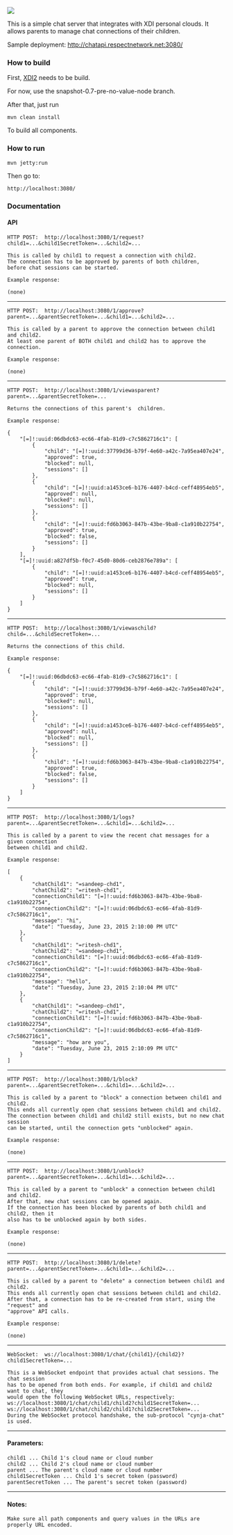 <img src="http://neustarpc.github.com/neustar-clouds/images/logo.png"><br>

This is a simple chat server that integrates with XDI personal clouds.
It allows parents to manage chat connections of their children.

Sample deployment: http://chatapi.respectnetwork.net:3080/

### How to build

First, [XDI2](http://github.com/projectdanube/xdi2) needs to be build.

For now, use the snapshot-0.7-pre-no-value-node branch.

After that, just run

    mvn clean install

To build all components.

### How to run

	mvn jetty:run

Then go to:

	http://localhost:3080/

### Documentation

#### API

	HTTP POST:  http://localhost:3080/1/request?child1=...&child1SecretToken=...&child2=...
	
	This is called by child1 to request a connection with child2.
	The connection has to be approved by parents of both children,
	before chat sessions can be started.
	
	Example response:
	
	(none)
	
---
	
	HTTP POST:  http://localhost:3080/1/approve?parent=...&parentSecretToken=...&child1=...&child2=...
	
	This is called by a parent to approve the connection between child1 and child2.
	At least one parent of BOTH child1 and child2 has to approve the connection.
	
	Example response:
	
	(none)
	
---
	
	HTTP POST:  http://localhost:3080/1/viewasparent?parent=...&parentSecretToken=...
	
	Returns the connections of this parent's  children.
	
	Example response:
	
	{
	    "[=]!:uuid:06dbdc63-ec66-4fab-81d9-c7c5862716c1": [
	        {
	            "child": "[=]!:uuid:37799d36-b79f-4e60-a42c-7a95ea407e24",
	            "approved": true,
	            "blocked": null,
	            "sessions": []
	        },
	        {
	            "child": "[=]!:uuid:a1453ce6-b176-4407-b4cd-ceff48954eb5",
	            "approved": null,
	            "blocked": null,
	            "sessions": []
	        },
	        {
	            "child": "[=]!:uuid:fd6b3063-847b-43be-9ba8-c1a910b22754",
	            "approved": true,
	            "blocked": false,
	            "sessions": []
	        }
	    ],
	    "[=]!:uuid:a827df5b-f0c7-45d0-80d6-ceb2876e789a": [
	        {
	            "child": "[=]!:uuid:a1453ce6-b176-4407-b4cd-ceff48954eb5",
	            "approved": true,
	            "blocked": null,
	            "sessions": []
	        }
	    ]
	}	

---
	
	HTTP POST:  http://localhost:3080/1/viewaschild?child=...&childSecretToken=...
	
	Returns the connections of this child.
	
	Example response:
	
	{
	    "[=]!:uuid:06dbdc63-ec66-4fab-81d9-c7c5862716c1": [
	        {
	            "child": "[=]!:uuid:37799d36-b79f-4e60-a42c-7a95ea407e24",
	            "approved": true,
	            "blocked": null,
	            "sessions": []
	        },
	        {
	            "child": "[=]!:uuid:a1453ce6-b176-4407-b4cd-ceff48954eb5",
	            "approved": null,
	            "blocked": null,
	            "sessions": []
	        },
	        {
	            "child": "[=]!:uuid:fd6b3063-847b-43be-9ba8-c1a910b22754",
	            "approved": true,
	            "blocked": false,
	            "sessions": []
	        }
	    ]
	}	
	
---
	
	HTTP POST:  http://localhost:3080/1/logs?parent=...&parentSecretToken=...&child1=...&child2=...
	
	This is called by a parent to view the recent chat messages for a given connection
	between child1 and child2.
	
	Example response:
	
	[
	    {
	        "chatChild1": "=sandeep-chd1",
	        "chatChild2": "=ritesh-chd1",
	        "connectionChild1": "[=]!:uuid:fd6b3063-847b-43be-9ba8-c1a910b22754",
	        "connectionChild2": "[=]!:uuid:06dbdc63-ec66-4fab-81d9-c7c5862716c1",
	        "message": "hi",
	        "date": "Tuesday, June 23, 2015 2:10:00 PM UTC"
	    },
	    {
	        "chatChild1": "=ritesh-chd1",
	        "chatChild2": "=sandeep-chd1",
	        "connectionChild1": "[=]!:uuid:06dbdc63-ec66-4fab-81d9-c7c5862716c1",
	        "connectionChild2": "[=]!:uuid:fd6b3063-847b-43be-9ba8-c1a910b22754",
	        "message": "hello",
	        "date": "Tuesday, June 23, 2015 2:10:04 PM UTC"
	    },
	    {
	        "chatChild1": "=sandeep-chd1",
	        "chatChild2": "=ritesh-chd1",
	        "connectionChild1": "[=]!:uuid:fd6b3063-847b-43be-9ba8-c1a910b22754",
	        "connectionChild2": "[=]!:uuid:06dbdc63-ec66-4fab-81d9-c7c5862716c1",
	        "message": "how are you",
	        "date": "Tuesday, June 23, 2015 2:10:09 PM UTC"
	    }
	]
	
---
	
	HTTP POST:  http://localhost:3080/1/block?parent=...&parentSecretToken=...&child1=...&child2=...
	
	This is called by a parent to "block" a connection between child1 and child2.
	This ends all currently open chat sessions between child1 and child2.
	The connection between child1 and child2 still exists, but no new chat session
	can be started, until the connection gets "unblocked" again.
	
	Example response:
	
	(none)
	
---

	HTTP POST:  http://localhost:3080/1/unblock?parent=...&parentSecretToken=...&child1=...&child2=...
	
	This is called by a parent to "unblock" a connection between child1 and child2.
	After that, new chat sessions can be opened again.
	If the connection has been blocked by parents of both child1 and child2, then it
	also has to be unblocked again by both sides.
	
	Example response:
	
	(none)
	
---

	HTTP POST:  http://localhost:3080/1/delete?parent=...&parentSecretToken=...&child1=...&child2=...
	
	This is called by a parent to "delete" a connection between child1 and child2.
	This ends all currently open chat sessions between child1 and child2.
	After that, a connection has to be re-created from start, using the "request" and
	"approve" API calls.
	
	Example response:
	
	(none)
	
---

	WebSocket:  ws://localhost:3080/1/chat/{child1}/{child2}?child1SecretToken=...
	
	This is a WebSocket endpoint that provides actual chat sessions. The chat session
	has to be opened from both ends. For example, if child1 and child2 want to chat, they
	would open the following WebSocket URLs, respectively:
	ws://localhost:3080/1/chat/child1/child2?child1SecretToken=...
	ws://localhost:3080/1/chat/child2/child1?child2SecretToken=...
	During the WebSocket protocol handshake, the sub-protocol "cynja-chat" is used.

---

#### Parameters:

	child1 ... Child 1's cloud name or cloud number
	child2 ... Child 2's cloud name or cloud number
	parent ... The parent's cloud name or cloud number
	child1SecretToken ... Child 1's secret token (password)
	parentSecretToken ... The parent's secret token (password)

---

#### Notes:

	Make sure all path components and query values in the URLs are properly URL encoded.
